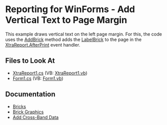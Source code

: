 # Reporting for WinForms - Add Vertical Text to Page Margin


This example draws vertical text on the left page margin. For this, the code uses the [AddBrick](https://docs.devexpress.com/CoreLibraries/DevExpress.XtraPrinting.Page.AddBrick(DevExpress.XtraPrinting.VisualBrick)) method adds the [LabelBrick](https://docs.devexpress.com/CoreLibraries/DevExpress.XtraPrinting.LabelBrick) to the page in the [XtraReport.AfterPrint](https://docs.devexpress.com/XtraReports/DevExpress.XtraReports.UI.XRControl.AfterPrint) event handler.

## Files to Look At

* [XtraReport1.cs](./CS/T457705/XtraReport1.cs) (VB: [XtraReport1.vb](./VB/T457705/XtraReport1.vb))
* [Form1.cs](./CS/T457705/Form1.cs) (VB: [Form1.vb](./VB/T457705/Form1.vb))

## Documentation

* [Bricks](https://docs.devexpress.com/WindowsForms/88/controls-and-libraries/printing-exporting/concepts/basic-terms/bricks)
* [Brick Graphics](https://docs.devexpress.com/WindowsForms/88/controls-and-libraries/printing-exporting/concepts/basic-terms/bricks)
* [Add Cross-Band Data](https://docs.devexpress.com/XtraReports/401300/create-reports/create-a-report-with-cross-band-content-and-populated-empty-space)




